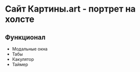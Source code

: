 # Сайт Картины.art - портрет на холсте

[Demo]:http://natalia-malnova.ru/pinturas/

## Функционал

* Модальные окна
* Табы
* Какулятор
* Таймер



